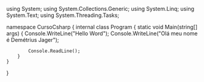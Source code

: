 using System;
using System.Collections.Generic;
using System.Linq;
using System.Text;
using System.Threading.Tasks;

namespace CursoCsharp
{
    internal class Program
    {
        static void Main(string[] args)
        {
            Console.WriteLine("Hello Word");
            Console.WriteLine("Olá meu nome é Demétrius Jager"); 


            Console.ReadLine();
        }
    }
}
